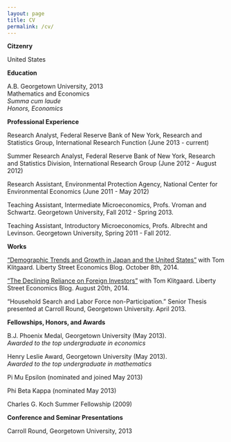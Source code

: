 ```yaml
---
layout: page
title: CV
permalink: /cv/
---
```


**Citzenry**

United States

**Education**

A.B. Georgetown University, 2013  
Mathematics and Economics  
*Summa cum laude*  
*Honors, Economics*

**Professional Experience**

Research Analyst, Federal Reserve Bank of New York, Research and Statistics Group, International Research Function (June 2013 - current)

Summer Research Analyst, Federal Reserve Bank of New York, Research and Statistics Division, International Research Group (June 2012 - August 2012)

Research Assistant, Environmental Protection Agency, National Center for Environmental Economics (June 2011 - May 2012)

Teaching Assistant, Intermediate Microeconomics, Profs. Vroman and Schwartz. Georgetown University, Fall 2012 - Spring 2013.

Teaching Assistant, Introductory Microeconomics, Profs. Albrecht and Levinson. Georgetown University, Spring 2011 - Fall 2012.

**Works**

[“Demographic Trends and Growth in Japan and the United States”](http://libertystreeteconomics.newyorkfed.org/2014/10/demographic-trends-and-growth-in-japan-and-the-united-states.html) with Tom Klitgaard. Liberty
Street Economics Blog. October 8th, 2014.

[“The Declining Reliance on Foreign Investors”](http://libertystreeteconomics.newyorkfed.org/2014/08/the-declining-us-reliance-on-foreign-investors.html) with Tom Klitgaard. Liberty Street Economics
Blog. August 20th, 2014.

“Household Search and Labor Force non-Participation.” Senior Thesis presented at Carroll
Round, Georgetown University. April 2013.

**Fellowships, Honors, and Awards**

B.J. Phoenix Medal, Georgetown University (May 2013).  
*Awarded to the top undergraduate in economics*

Henry Leslie Award, Georgetown University (May 2013).  
*Awarded to the top undergraduate in mathematics*

Pi Mu Epsilon (nominated and joined May 2013)

Phi Beta Kappa (nominated May 2013)

Charles G. Koch Summer Fellowship (2009)

**Conference and Seminar Presentations**

Carroll Round, Georgetown University, 2013
